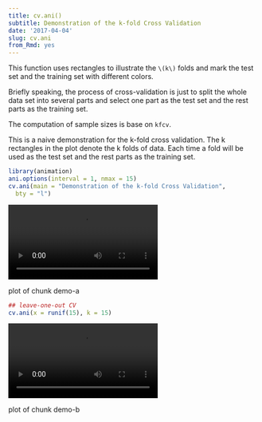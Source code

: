 ```yaml
---
title: cv.ani()
subtitle: Demonstration of the k-fold Cross Validation
date: '2017-04-04'
slug: cv.ani
from_Rmd: yes
---
```


This function uses rectangles to illustrate the `\(k\)` folds and
mark the test set and the training set with different colors.

Briefly speaking, the process of cross-validation is just to split
the whole data set into several parts and select one part as the
test set and the rest parts as the training set.

The computation of sample sizes is base on `kfcv`.

 
This is a naive demonstration for the k-fold cross validation. The k rectangles in the plot denote the k folds of data. Each time a fold will be used as the test set and the rest parts as the training set. 


```r
library(animation)
ani.options(interval = 1, nmax = 15)
cv.ani(main = "Demonstration of the k-fold Cross Validation", 
  bty = "l")
```

<video controls loop autoplay><source src="/figures/animation/example/cv-ani/demo-a.mp4" /><p>plot of chunk demo-a</p></video>




```r
## leave-one-out CV
cv.ani(x = runif(15), k = 15)
```

<video controls loop autoplay><source src="/figures/animation/example/cv-ani/demo-b.mp4" /><p>plot of chunk demo-b</p></video>


